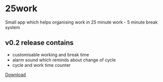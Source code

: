 # 25work
Small app which helps organising work in 25 minute work - 5 minute break system

## v0.2 release contains
* customisable working and break time
* alarm sound which reminds about change of cycle
* cycle and work time counter

[Download](https://github.com/t-witek/25work/raw/master/25work.exe)